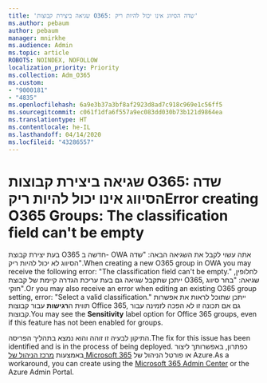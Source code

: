 ```yaml
---
title: 'שגיאה ביצירת קבוצות O365: שדה הסיווג אינו יכול להיות ריק'
ms.author: pebaum
author: pebaum
manager: mnirkhe
ms.audience: Admin
ms.topic: article
ROBOTS: NOINDEX, NOFOLLOW
localization_priority: Priority
ms.collection: Adm_O365
ms.custom:
- "9000181"
- "4835"
ms.openlocfilehash: 6a9e3b37a3bf8af2923d8ad7c918c969e1c56ff5
ms.sourcegitcommit: c061f1dfa6f557a9ec083dd030b73b121d9864ea
ms.translationtype: HT
ms.contentlocale: he-IL
ms.lasthandoff: 04/14/2020
ms.locfileid: "43286557"
---
```

# <a name="error-creating-o365-groups-the-classification-field-cant-be-empty"></a><span data-ttu-id="671b3-102">שגיאה ביצירת קבוצות O365: שדה הסיווג אינו יכול להיות ריק</span><span class="sxs-lookup"><span data-stu-id="671b3-102">Error creating O365 Groups: The classification field can't be empty</span></span>

<span data-ttu-id="671b3-103">בעת יצירת קבוצת O365 חדשה ב- OWA אתה עשוי לקבל את השגיאה הבאה: "שדה הסיווג לא יכול להיות ריק".</span><span class="sxs-lookup"><span data-stu-id="671b3-103">When creating a new O365 group in OWA you may receive the following error: "The classification field can't be empty."</span></span>  <span data-ttu-id="671b3-104">לחלופין, ייתכן שתקבל שגיאה גם בעת עריכת הגדרה קיימת של קבוצת O365, שגיאה: "בחר סיווג חוקי".</span><span class="sxs-lookup"><span data-stu-id="671b3-104">Or you may also receive an error when editing an existing O365 group setting, error: "Select a valid classification."</span></span>   <span data-ttu-id="671b3-105">ייתכן שתוכל לראות את אפשרות תווית ה**רגישות** עבור קבוצות Office 365, גם אם תכונה זו לא הפכה לזמינה עבור קבוצות.</span><span class="sxs-lookup"><span data-stu-id="671b3-105">You may see the **Sensitivity** label option for Office 365 groups, even if this feature has not been enabled for groups.</span></span>

<span data-ttu-id="671b3-106">התיקון לבעיה זו זוהה והוא נמצא בתהליך הפריסה.</span><span class="sxs-lookup"><span data-stu-id="671b3-106">The fix for this issue has been identified and is in the process of being deployed.</span></span>  <span data-ttu-id="671b3-107">כפתרון, באפשרותך ליצור באמצעות [מרכז הניהול של Microsoft 365](https://docs.microsoft.com/microsoft-365/admin/create-groups/create-groups?view=o365-worldwide) או פורטל הניהול של Azure.</span><span class="sxs-lookup"><span data-stu-id="671b3-107">As a workaround, you can create using the [Microsoft 365 Admin Center](https://docs.microsoft.com/microsoft-365/admin/create-groups/create-groups?view=o365-worldwide) or the Azure Admin Portal.</span></span>

